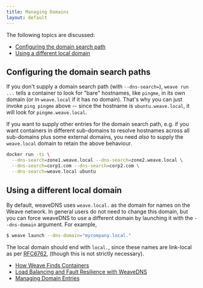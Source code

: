 ```yaml
---
title: Managing Domains
layout: default
---
```


The following topics are discussed:

* [Configuring the domain search path](#domain-search-path)
* [Using a different local domain](#local-domain)

## <a name="domain-search-path"></a>Configuring the domain search paths

If you don't supply a domain search path (with `--dns-search=`),
`weave run ...` tells a container to look for "bare" hostnames, like
`pingme`, in its own domain (or in `weave.local` if it has no domain).
That's why you can just invoke `ping pingme` above -- since the
hostname is `ubuntu.weave.local`, it will look for
`pingme.weave.local`.

If you want to supply other entries for the domain search path,
e.g. if you want containers in different sub-domains to resolve
hostnames across all sub-domains plus some external domains, you need
*also* to supply the `weave.local` domain to retain the above
behaviour.

```bash
docker run -ti \
  --dns-search=zone1.weave.local --dns-search=zone2.weave.local \
  --dns-search=corp1.com --dns-search=corp2.com \
  --dns-search=weave.local ubuntu
```

## <a name="local-domain"></a>Using a different local domain

By default, weaveDNS uses `weave.local.` as the domain for names on the
Weave network. In general users do not need to change this domain, but
you can force weaveDNS to use a different domain by launching it with
the `--dns-domain` argument. For example,

```bash
$ weave launch --dns-domain="mycompany.local."
```

The local domain should end with `local.`, since these names are
link-local as per [RFC6762](https://tools.ietf.org/html/rfc6762),
(though this is not strictly necessary).


 * [How Weave Finds Containers](/site/weave-docker-api/how-works-weavedns.md)
 * [Load Balancing and Fault Resilience with WeaveDNS](/site/weave-docker-api/load-balance-fault-weavedns.md)
 * [Managing Domain Entries](/site/weavedns/managing-entries-weavedns.md)
